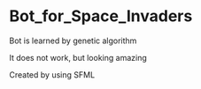# Bot_for_Space_Invaders
Bot is learned by genetic algorithm

It does not work, but looking amazing

Created by using SFML
